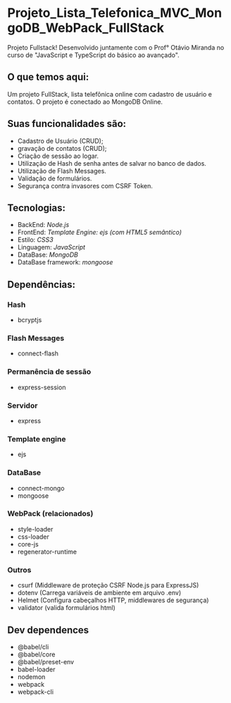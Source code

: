# Projeto_Lista_Telefonica_MVC_MongoDB_WebPack_FullStack

Projeto Fullstack! Desenvolvido juntamente com o Prof° Otávio Miranda no curso de "JavaScript e TypeScript do básico ao avançado".

## O que temos aqui:
Um projeto FullStack, lista telefônica online com cadastro de usuário e contatos. O projeto é conectado ao MongoDB Online.

## Suas funcionalidades são: 
* Cadastro de Usuário (CRUD);
* gravação de contatos (CRUD);
* Criação de sessão ao logar.
* Utilização de Hash de senha antes de salvar no banco de dados.
* Utilização de Flash Messages.
* Validação de formulários.
* Segurança contra invasores com CSRF Token.

## Tecnologias: 
* BackEnd: *Node.js*
* FrontEnd: *Template Engine: ejs (com HTML5 semântico)*
* Estilo: *CSS3*
* Linguagem: *JavaScript*
* DataBase: *MongoDB*
* DataBase framework: *mongoose*

## Dependências:
### Hash
* bcryptjs

### Flash Messages
* connect-flash

### Permanência de sessão
* express-session

### Servidor
* express

### Template engine
* ejs

### DataBase
* connect-mongo
* mongoose

### WebPack (relacionados)
* style-loader
* css-loader
* core-js
* regenerator-runtime

### Outros
* csurf (Middleware de proteção CSRF Node.js para ExpressJS)
* dotenv (Carrega variáveis de ambiente em arquivo .env)
* Helmet (Configura cabeçalhos HTTP, middlewares de segurança)
* validator (valida formulários html)


## Dev dependences
* @babel/cli
* @babel/core
* @babel/preset-env
* babel-loader
* nodemon
* webpack
* webpack-cli
